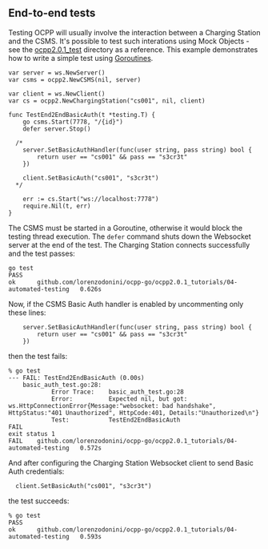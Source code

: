 ## End-to-end tests
Testing OCPP will usually involve the interaction between a Charging Station and the CSMS. It's possible to test such interations using Mock Objects - see the [ocpp2.0.1_test](https://github.com/lorenzodonini/ocpp-go/tree/1c65522f8ab806fc626f04adbccdebbaed186f2a/ocpp2.0.1_test) directory as a reference. This example demonstrates how to write a simple test using [Goroutines](https://go.dev/tour/concurrency/1).

```
var server = ws.NewServer()
var csms = ocpp2.NewCSMS(nil, server)

var client = ws.NewClient()
var cs = ocpp2.NewChargingStation("cs001", nil, client)

func TestEnd2EndBasicAuth(t *testing.T) {
	go csms.Start(7778, "/{id}")
	defer server.Stop()

  /*
	server.SetBasicAuthHandler(func(user string, pass string) bool {
		return user == "cs001" && pass == "s3cr3t"
	})

	client.SetBasicAuth("cs001", "s3cr3t")
  */

	err := cs.Start("ws://localhost:7778")
	require.Nil(t, err)
}
```

The CSMS must be started in a Goroutine, otherwise it would block the testing thread execution. The `defer` command shuts down the Websocket server at the end of the test. The Charging Station connects successfully and the test passes:

```
go test
PASS
ok  	github.com/lorenzodonini/ocpp-go/ocpp2.0.1_tutorials/04-automated-testing	0.626s
```

Now, if the CSMS Basic Auth handler is enabled by uncommenting only these lines:
```
	server.SetBasicAuthHandler(func(user string, pass string) bool {
		return user == "cs001" && pass == "s3cr3t"
	})
```

then the test fails:
```
% go test
--- FAIL: TestEnd2EndBasicAuth (0.00s)
    basic_auth_test.go:28:
        	Error Trace:	basic_auth_test.go:28
        	Error:      	Expected nil, but got: ws.HttpConnectionError{Message:"websocket: bad handshake", HttpStatus:"401 Unauthorized", HttpCode:401, Details:"Unauthorized\n"}
        	Test:       	TestEnd2EndBasicAuth
FAIL
exit status 1
FAIL	github.com/lorenzodonini/ocpp-go/ocpp2.0.1_tutorials/04-automated-testing	0.572s
```

And after configuring the Charging Station Websocket client to send Basic Auth credentials:
```
  client.SetBasicAuth("cs001", "s3cr3t")
```

the test succeeds:
```
% go test
PASS
ok  	github.com/lorenzodonini/ocpp-go/ocpp2.0.1_tutorials/04-automated-testing	0.593s
```